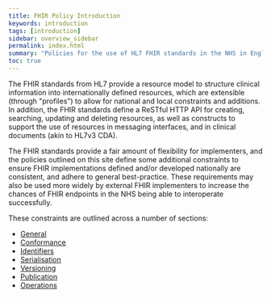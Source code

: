 ```yaml
---
title: FHIR Policy Introduction
keywords: introduction
tags: [introduction]
sidebar: overview_sidebar
permalink: index.html
summary: "Policies for the use of HL7 FHIR standards in the NHS in England"
toc: true
---
```


The FHIR standards from HL7 provide a resource model to structure clinical information into internationally defined resources, which are extensible (through "profiles") to allow for national and local constraints and additions. In addition, the FHIR standards define a ReSTful HTTP API for creating, searching, updating and deleting resources, as well as constructs to support the use of resources in messaging interfaces, and in clinical documents (akin to HL7v3 CDA).

The FHIR standards provide a fair amount of flexibility for implementers, and the policies outlined on this site define some additional constraints to ensure FHIR implementations defined and/or developed nationally are consistent, and adhere to general best-practice. These requirements may also be used more widely by external FHIR implementers to increase the chances of FHIR endpoints in the NHS being able to interoperate successfully.

These constraints are outlined across a number of sections:

* [General](general.html)
* [Conformance](conformance.html)
* [Identifiers](identifiers.html)
* [Serialisation](serialisation.html)
* [Versioning](versioning.html)
* [Publication](publication.html)
* [Operations](operations.html)

